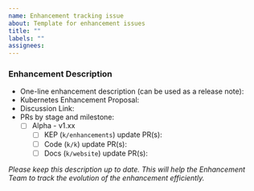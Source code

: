 ```yaml
---
name: Enhancement tracking issue
about: Template for enhancement issues
title: ""
labels: ""
assignees: 
---
```


### Enhancement Description

- One-line enhancement description (can be used as a release note):
- Kubernetes Enhancement Proposal: <!-- link to kubernetes/enhancements file; if none yet, link to PR -->
- Discussion Link: <!-- link to SIG mailing list thread, meeting, or recording where the Enhancement was discussed before KEP creation -->
- PRs by stage and milestone:
  - [ ] Alpha - v1.xx
    - [ ] KEP (`k/enhancements`) update PR(s):
    - [ ] Code (`k/k`) update PR(s):
    - [ ] Docs (`k/website`) update PR(s):

<!-- Uncomment these as you prepare the enhancement for the next stage
- [ ] Beta - v1.xx
  - [ ] KEP (`k/enhancements`) update PR(s):
  - [ ] Code (`k/k`) update PR(s):
  - [ ] Docs (`k/website`) update(s):
- [ ] Stable - v1.xx
  - [ ] KEP (`k/enhancements`) update PR(s):
  - [ ] Code (`k/k`) update PR(s):
  - [ ] Docs (`k/website`) update(s):
-->

_Please keep this description up to date. This will help the Enhancement Team to track the evolution of the enhancement efficiently._
